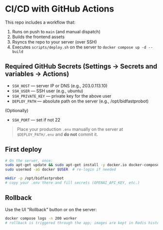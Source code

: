 # CI/CD with GitHub Actions

This repo includes a workflow that:
1. Runs on push to `main` (and manual dispatch)
2. Builds the frontend assets
3. Rsyncs the repo to your server (over SSH)
4. Executes `scripts/deploy.sh` on the server to `docker compose up -d --build`

## Required GitHub Secrets (Settings → Secrets and variables → Actions)
- `SSH_HOST` — server IP or DNS (e.g., 203.0.113.10)
- `SSH_USER` — SSH user (e.g., ubuntu)
- `SSH_PRIVATE_KEY` — private key for the above user
- `DEPLOY_PATH` — absolute path on the server (e.g., /opt/bidfastprobot)

(Optionally)
- `SSH_PORT` — set if not 22

> Place your production `.env` manually on the server at `$DEPLOY_PATH/.env` and **do not** commit it.

## First deploy
```bash
# On the server, once:
sudo apt-get update && sudo apt-get install -y docker.io docker-compose-plugin rsync
sudo usermod -aG docker $USER  # re-login if needed

mkdir -p /opt/bidfastprobot
# copy your .env there and fill secrets (OPENAI_API_KEY, etc.)
```

## Rollback
Use the UI "Rollback" button or on the server:
```bash
docker compose logs -n 200 worker
# rollback is triggered through the app; images are kept in Redis history
```
